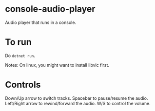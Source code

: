 # console-audio-player
Audio player that runs in a console.

# To run
Do ```dotnet run```.

Notes:
On linux, you might want to install libvlc first.

# Controls
Down/Up arrow to switch tracks.
Spacebar to pause/resume the audio.
Left/Right arrow to rewind/forward the audio.
W/S to control the volume.
